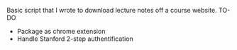 Basic script that I wrote to download lecture notes off a course website.
TO-DO
* Package as chrome extension
* Handle Stanford 2-step authentification
